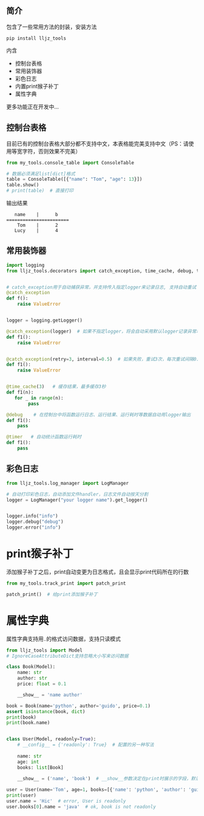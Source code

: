 ## 简介
包含了一些常用方法的封装，安装方法
```
pip install lljz_tools
```
内含
- 控制台表格
- 常用装饰器
- 彩色日志
- 内置print猴子补丁
- 属性字典

更多功能正在开发中...
## 控制台表格
目前已有的控制台表格大部分都不支持中文，本表格能完美支持中文（PS：请使用等宽字符，否则效果不完美）
```python
from my_tools.console_table import ConsoleTable

# 数据必须满足list[dict]格式
table = ConsoleTable([{"name": "Tom", "age": 13}])
table.show()
# print(table)  # 直接打印
```
输出结果
```
   name    |      b    
=======================
    Tom    |      2    
   Lucy    |      4 
```
## 常用装饰器

```python
import logging
from lljz_tools.decorators import catch_exception, time_cache, debug, timer 


# catch_exception用于自动捕获异常，并支持传入指定logger来记录日志, 支持自动重试
@catch_exception
def f():
    raise ValueError


logger = logging.getLogger()

@catch_exception(logger)  # 如果不指定logger，将会自动采用默认logger记录异常堆栈
def f1():
    raise ValueError


@catch_exception(retry=3, interval=0.5)  # 如果失败，重试3次，每次重试间隔0.5s   
def f1():
    raise ValueError


@time_cache(3)   # 缓存结果，最多缓存3秒
def f1(n):
   for _ in range(n):
        pass 

@debug    # 在控制台中将函数运行日志、运行结果、运行耗时等数据自动用logger输出
def f1():
    pass 

@timer   # 自动统计函数运行耗时
def f1():  
    pass
```

## 彩色日志
```python
from lljz_tools.log_manager import LogManager

# 自动打印彩色日志，自动添加文件handler，日志文件自动按天分割
logger = LogManager("your logger name").get_logger()


logger.info("info")
logger.debug("debug")
logger.error("info")
```

# print猴子补丁
添加猴子补丁之后，print自动变更为日志格式，且会显示print代码所在的行数

```python
from my_tools.track_print import patch_print

patch_print()  # 给print添加猴子补丁
```

# 属性字典
属性字典支持用`.`的格式访问数据，支持只读模式
```python
from lljz_tools import Model
# IgnoreCaseAttributeDict支持忽略大小写来访问数据

class Book(Model):
    name: str 
    author: str 
    price: float = 0.1  

    __show__ = 'name author'

book = Book(name='python', author='guido', price=0.1)
assert isinstance(book, dict)
print(book)
print(book.name)


class User(Model, readonly=True):
    # __config__ = {'readonly': True}  # 配置的另一种写法
    
    name: str 
    age: int 
    books: list[Book]
    
    __show__ = ('name', 'book')  # __show__参数决定在print时展示的字段，默认为全部字段

user = User(name='Tom', age=1, books=[{'name': 'python', 'author': 'guido', 'price': 0.1}]) # OK
print(user)
user.name = 'Hic'  # error, User is readonly
user.books[0].name = 'java'  # ok, book is not readonly
```

